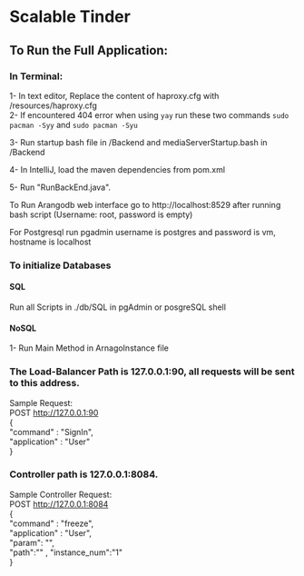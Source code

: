 # Scalable Tinder

## To Run the Full Application:

### In Terminal:
1- In text editor, Replace the content of haproxy.cfg with /resources/haproxy.cfg  
2- If encountered 404 error when using ```yay``` run these two commands ```sudo pacman -Syy``` and ```sudo pacman -Syu```

3- Run startup bash file in /Backend and mediaServerStartup.bash in /Backend

4- In IntelliJ, load the maven dependencies from pom.xml  

5- Run "RunBackEnd.java".  


To Run Arangodb web interface go to http://localhost:8529 after running bash script (Username: root, password is empty)

For Postgresql run pgadmin username is postgres and password is vm, hostname is localhost

### To initialize Databases
#### SQL
Run all Scripts in ./db/SQL in pgAdmin or posgreSQL shell
#### NoSQL
1- Run Main Method in ArnagoInstance file

### The Load-Balancer Path is 127.0.0.1:90, all requests will be sent to this address.  

Sample Request:   
POST http://127.0.0.1:90  
{  
"command" : "SignIn",  
"application" : "User"  
}  

### Controller path is 127.0.0.1:8084.  

Sample Controller Request:  
POST http://127.0.0.1:8084  
{  
"command" : "freeze",  
"application" : "User",  
"param": "",  
"path":""   ,
"instance_num":"1"  
}  
